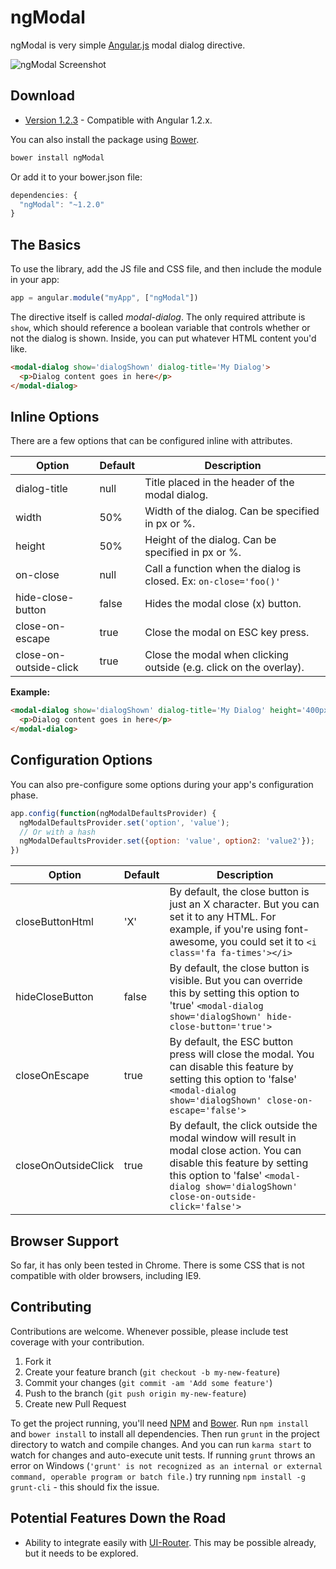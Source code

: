 # ngModal

ngModal is very simple [Angular.js](http://angularjs.org/) modal dialog directive.


![ngModal Screenshot](https://raw.github.com/adamalbrecht/ngModal/master/screenshot.png)


## Download

* [Version 1.2.3](https://github.com/adamalbrecht/ngModal/archive/1.2.3.zip) - Compatible with Angular 1.2.x.

You can also install the package using [Bower](http://bower.io).

```sh
bower install ngModal
```

Or add it to your bower.json file:

```javascript
dependencies: {
  "ngModal": "~1.2.0"
}
```

## The Basics
To use the library, add the JS file and CSS file, and then include the module in your app:

```javascript
app = angular.module("myApp", ["ngModal"])
```

The directive itself is called *modal-dialog*. The only required attribute is `show`, which should reference a boolean variable that controls whether or not the dialog is shown. Inside, you can put whatever HTML content you'd like.

```html
<modal-dialog show='dialogShown' dialog-title='My Dialog'>
  <p>Dialog content goes in here</p>
</modal-dialog>
```

## Inline Options

There are a few options that can be configured inline with attributes.

| Option         | Default | Description                                                       |
| -------------- | ------- | ----------------------------------------------------------------- |
| dialog-title   | null    | Title placed in the header of the modal dialog.                   |
| width          | 50%     | Width of the dialog. Can be specified in px or %.                 |
| height         | 50%     | Height of the dialog. Can be specified in px or %.                |
| on-close       | null    | Call a function when the dialog is closed. Ex: `on-close='foo()'` |
| hide-close-button | false     | Hides the modal close (x) button.               |
| close-on-escape         | true     | Close the modal on ESC key press.                |
| close-on-outside-click       | true    | Close the modal when clicking outside (e.g. click on the overlay). |

**Example:**

```html
<modal-dialog show='dialogShown' dialog-title='My Dialog' height='400px' width='75%' hide-close-button="true" close-on-escape="false" close-on-outside-click="false">
  <p>Dialog content goes in here</p>
</modal-dialog>
```

## Configuration Options

You can also pre-configure some options during your app's configuration phase.

```javascript
app.config(function(ngModalDefaultsProvider) {
  ngModalDefaultsProvider.set('option', 'value');
  // Or with a hash
  ngModalDefaultsProvider.set({option: 'value', option2: 'value2'});
})
```

| Option              | Default | Description                                                                                                      |
| ------------------- | ------- | ---------------------------------------------------------------------------------------------------------------- |
| closeButtonHtml     | 'X'     | By default, the close button is just an X character. But you can set it to any HTML. For example, if you're using font-awesome, you could set it to `<i class='fa fa-times'></i>` |
| hideCloseButton     | false     | By default, the close button is visible. But you can override this by setting this option to 'true' `<modal-dialog show='dialogShown' hide-close-button='true'>` |
| closeOnEscape     | true     | By default, the ESC button press will close the modal. You can disable this feature by setting this option to 'false' `<modal-dialog show='dialogShown' close-on-escape='false'>` |
| closeOnOutsideClick     | true     | By default, the click outside the modal window will result in modal close action. You can disable this feature by setting this option to 'false' `<modal-dialog show='dialogShown' close-on-outside-click='false'>` |


## Browser Support

So far, it has only been tested in Chrome. There is some CSS that is not compatible with older browsers, including IE9.

## Contributing

Contributions are welcome. Whenever possible, please include test coverage with your contribution.

1. Fork it
2. Create your feature branch (`git checkout -b my-new-feature`)
3. Commit your changes (`git commit -am 'Add some feature'`)
4. Push to the branch (`git push origin my-new-feature`)
5. Create new Pull Request

To get the project running, you'll need [NPM](https://npmjs.org/) and [Bower](http://bower.io/). Run `npm install` and `bower install` to install all dependencies. Then run `grunt` in the project directory to watch and compile changes. And you can run `karma start` to watch for changes and auto-execute unit tests.
If running `grunt` throws an error on Windows (`'grunt' is not recognized as an internal or external command, operable program or batch file.`) try running `npm install -g grunt-cli` - this should fix the issue.

## Potential Features Down the Road

* Ability to integrate easily with [UI-Router](https://github.com/angular-ui/ui-router). This may be possible already, but it needs to be explored.
